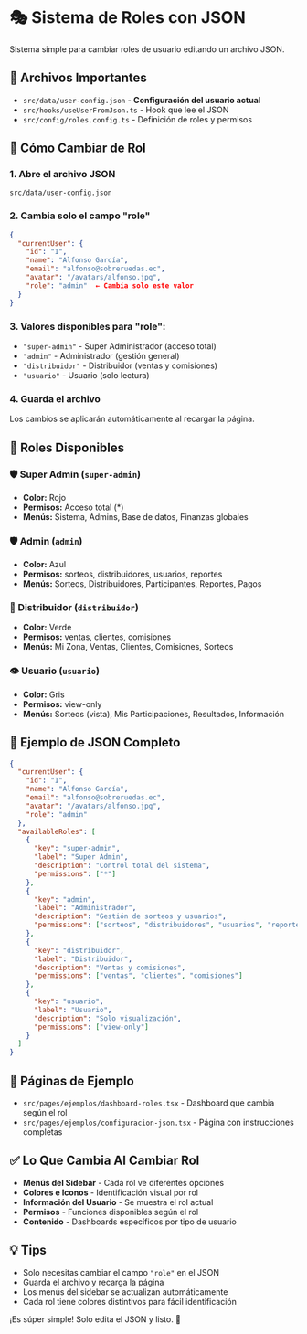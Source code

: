 # 🎭 Sistema de Roles con JSON

Sistema simple para cambiar roles de usuario editando un archivo JSON.

## 📁 Archivos Importantes

- `src/data/user-config.json` - **Configuración del usuario actual**
- `src/hooks/useUserFromJson.ts` - Hook que lee el JSON
- `src/config/roles.config.ts` - Definición de roles y permisos

## 🚀 Cómo Cambiar de Rol

### 1. Abre el archivo JSON
```
src/data/user-config.json
```

### 2. Cambia solo el campo "role"
```json
{
  "currentUser": {
    "id": "1",
    "name": "Alfonso García",
    "email": "alfonso@sobreruedas.ec",
    "avatar": "/avatars/alfonso.jpg",
    "role": "admin"  ← Cambia solo este valor
  }
}
```

### 3. Valores disponibles para "role":
- `"super-admin"` - Super Administrador (acceso total)
- `"admin"` - Administrador (gestión general)
- `"distribuidor"` - Distribuidor (ventas y comisiones)
- `"usuario"` - Usuario (solo lectura)

### 4. Guarda el archivo
Los cambios se aplicarán automáticamente al recargar la página.

## 🎯 Roles Disponibles

### 🛡️ Super Admin (`super-admin`)
- **Color:** Rojo
- **Permisos:** Acceso total (*)
- **Menús:** Sistema, Admins, Base de datos, Finanzas globales

### 🛡️ Admin (`admin`) 
- **Color:** Azul
- **Permisos:** sorteos, distribuidores, usuarios, reportes
- **Menús:** Sorteos, Distribuidores, Participantes, Reportes, Pagos

### 🚛 Distribuidor (`distribuidor`)
- **Color:** Verde  
- **Permisos:** ventas, clientes, comisiones
- **Menús:** Mi Zona, Ventas, Clientes, Comisiones, Sorteos

### 👁️ Usuario (`usuario`)
- **Color:** Gris
- **Permisos:** view-only
- **Menús:** Sorteos (vista), Mis Participaciones, Resultados, Información

## 📄 Ejemplo de JSON Completo

```json
{
  "currentUser": {
    "id": "1",
    "name": "Alfonso García",
    "email": "alfonso@sobreruedas.ec",
    "avatar": "/avatars/alfonso.jpg",
    "role": "admin"
  },
  "availableRoles": [
    {
      "key": "super-admin",
      "label": "Super Admin",
      "description": "Control total del sistema",
      "permissions": ["*"]
    },
    {
      "key": "admin", 
      "label": "Administrador",
      "description": "Gestión de sorteos y usuarios",
      "permissions": ["sorteos", "distribuidores", "usuarios", "reportes"]
    },
    {
      "key": "distribuidor",
      "label": "Distribuidor", 
      "description": "Ventas y comisiones",
      "permissions": ["ventas", "clientes", "comisiones"]
    },
    {
      "key": "usuario",
      "label": "Usuario",
      "description": "Solo visualización",
      "permissions": ["view-only"]
    }
  ]
}
```

## 🧪 Páginas de Ejemplo

- `src/pages/ejemplos/dashboard-roles.tsx` - Dashboard que cambia según el rol
- `src/pages/ejemplos/configuracion-json.tsx` - Página con instrucciones completas

## ✅ Lo Que Cambia Al Cambiar Rol

- **Menús del Sidebar** - Cada rol ve diferentes opciones
- **Colores e Iconos** - Identificación visual por rol
- **Información del Usuario** - Se muestra el rol actual
- **Permisos** - Funciones disponibles según el rol
- **Contenido** - Dashboards específicos por tipo de usuario

## 💡 Tips

- Solo necesitas cambiar el campo `"role"` en el JSON
- Guarda el archivo y recarga la página
- Los menús del sidebar se actualizan automáticamente
- Cada rol tiene colores distintivos para fácil identificación

¡Es súper simple! Solo edita el JSON y listo. 🎉
